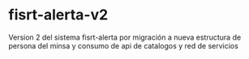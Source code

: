 # fisrt-alerta-v2
Version 2 del sistema fisrt-alerta por migración a nueva estructura de persona del minsa y consumo de api de catalogos y red de servicios
